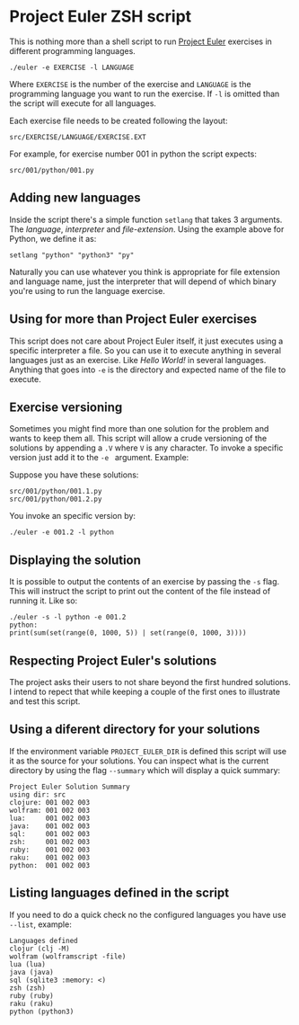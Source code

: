 # Project Euler ZSH script

This is nothing more than a shell script to run [Project
Euler](https://projecteuler.net) exercises in different programming languages.

```
./euler -e EXERCISE -l LANGUAGE
```

Where `EXERCISE` is the number of the exercise and `LANGUAGE` is the
programming language you want to run the exercise. If `-l` is
omitted than the script will execute for all languages.

Each exercise file needs to be created following the layout:

```
src/EXERCISE/LANGUAGE/EXERCISE.EXT
```

For example, for exercise number 001 in python the script
expects:

```
src/001/python/001.py
```

## Adding new languages

Inside the script there's a simple function `setlang` that takes 3 arguments.
The *language*, *interpreter* and *file-extension*. Using the example above
for Python, we define it as:

```
setlang "python" "python3" "py"
```

Naturally you can use whatever you think is appropriate for file extension and
language name, just the interpreter that will depend of which binary you're
using to run the language exercise.

## Using for more than Project Euler exercises

This script does not care about Project Euler itself, it just executes using a
specific interpreter a file. So you can use it to execute anything in several
languages just as an exercise. Like _Hello World!_ in several languages.
Anything that goes into `-e` is the directory and expected name of the file to
execute.

## Exercise versioning

Sometimes you might find more than one solution for the problem and wants to
keep them all. This script will allow a crude versioning of the solutions by
appending a `.V` where `V` is any character. To invoke a specific version just
add it to the `-e ` argument. Example:

Suppose you have these solutions:
```
src/001/python/001.1.py
src/001/python/001.2.py
```

You invoke an specific version by:
```
./euler -e 001.2 -l python
```

## Displaying the solution

It is possible to output the contents of an exercise by passing the `-s` flag. This
will instruct the script to print out the content of the file instead of running it.
Like so:

```
./euler -s -l python -e 001.2
python:
print(sum(set(range(0, 1000, 5)) | set(range(0, 1000, 3))))
```

## Respecting Project Euler's solutions

The project asks their users to not share beyond the first hundred
solutions. I intend to repect that while keeping a couple of the first
ones to illustrate and test this script.

## Using a diferent directory for your solutions

If the environment variable `PROJECT_EULER_DIR` is defined this script
will use it as the source for your solutions. You can inspect what
is the current directory by using the flag  `--summary` which will
display a quick summary:

```
Project Euler Solution Summary
using dir: src
clojure: 001 002 003
wolfram: 001 002 003
lua:     001 002 003
java:    001 002 003
sql:     001 002 003
zsh:     001 002 003
ruby:    001 002 003
raku:    001 002 003
python:  001 002 003
```

## Listing languages defined in the script

If you need to do a quick check no the configured languages
you have use `--list`, example:

```
Languages defined
clojur (clj -M)
wolfram (wolframscript -file)
lua (lua)
java (java)
sql (sqlite3 :memory: <)
zsh (zsh)
ruby (ruby)
raku (raku)
python (python3)
```

